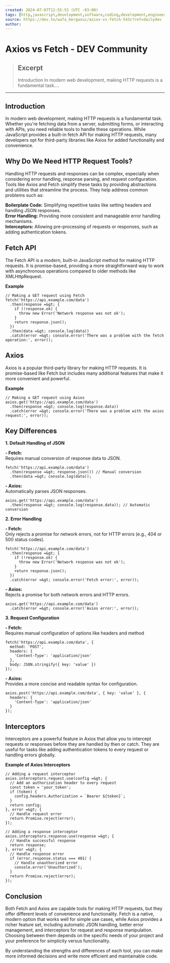 ```yaml
---
created: 2024-07-07T12:55:53 (UTC -03:00)
tags: [http,javascript,development,software,coding,development,engineering,inclusive,community]
source: https://dev.to/wafa_bergaoui/axios-vs-fetch-543c?ref=dailydev
author: 
---
```


# Axios vs Fetch - DEV Community

> ## Excerpt
> Introduction   In modern web development, making HTTP requests is a fundamental task....

---
## [](https://dev.to/wafa_bergaoui/axios-vs-fetch-543c?ref=dailydev#introduction)**Introduction**

In modern web development, making HTTP requests is a fundamental task. Whether you're fetching data from a server, submitting forms, or interacting with APIs, you need reliable tools to handle these operations. While JavaScript provides a built-in fetch API for making HTTP requests, many developers opt for third-party libraries like Axios for added functionality and convenience.

## [](https://dev.to/wafa_bergaoui/axios-vs-fetch-543c?ref=dailydev#why-do-we-need-http-request-tools)**Why Do We Need HTTP Request Tools?**

Handling HTTP requests and responses can be complex, especially when considering error handling, response parsing, and request configuration. Tools like Axios and Fetch simplify these tasks by providing abstractions and utilities that streamline the process. They help address common problems such as:

**Boilerplate Code:** Simplifying repetitive tasks like setting headers and handling JSON responses.  
**Error Handling:** Providing more consistent and manageable error handling mechanisms.  
**Interceptors:** Allowing pre-processing of requests or responses, such as adding authentication tokens.

## [](https://dev.to/wafa_bergaoui/axios-vs-fetch-543c?ref=dailydev#fetch-api)**Fetch API**

The Fetch API is a modern, built-in JavaScript method for making HTTP requests. It is promise-based, providing a more straightforward way to work with asynchronous operations compared to older methods like XMLHttpRequest.

**Example**  

```
// Making a GET request using Fetch
fetch('https://api.example.com/data')
  .then(response =&gt; {
    if (!response.ok) {
      throw new Error('Network response was not ok');
    }
    return response.json();
  })
  .then(data =&gt; console.log(data))
  .catch(error =&gt; console.error('There was a problem with the fetch operation:', error));

```

## [](https://dev.to/wafa_bergaoui/axios-vs-fetch-543c?ref=dailydev#axios)**Axios**

Axios is a popular third-party library for making HTTP requests. It is promise-based like Fetch but includes many additional features that make it more convenient and powerful.

**Example**  

```
// Making a GET request using Axios
axios.get('https://api.example.com/data')
  .then(response =&gt; console.log(response.data))
  .catch(error =&gt; console.error('There was a problem with the axios request:', error));

```

## [](https://dev.to/wafa_bergaoui/axios-vs-fetch-543c?ref=dailydev#key-differences)**Key Differences**

**1\. Default Handling of JSON**

**\- Fetch:**  
Requires manual conversion of response data to JSON.  

```
fetch('https://api.example.com/data')
  .then(response =&gt; response.json()) // Manual conversion
  .then(data =&gt; console.log(data));

```

**\- Axios:**  
Automatically parses JSON responses.  

```
axios.get('https://api.example.com/data')
  .then(response =&gt; console.log(response.data)); // Automatic conversion

```

**2\. Error Handling**

**\- Fetch:**  
Only rejects a promise for network errors, not for HTTP errors (e.g., 404 or 500 status codes).  

```
fetch('https://api.example.com/data')
  .then(response =&gt; {
    if (!response.ok) {
      throw new Error('Network response was not ok');
    }
    return response.json();
  })
  .catch(error =&gt; console.error('Fetch error:', error));

```

**\- Axios:**  
Rejects a promise for both network errors and HTTP errors.  

```
axios.get('https://api.example.com/data')
  .catch(error =&gt; console.error('Axios error:', error));

```

**3\. Request Configuration**

**\- Fetch:**  
Requires manual configuration of options like headers and method  

```
fetch('https://api.example.com/data', {
  method: 'POST',
  headers: {
    'Content-Type': 'application/json'
  },
  body: JSON.stringify({ key: 'value' })
});

```

**\- Axios:**  
Provides a more concise and readable syntax for configuration.  

```
axios.post('https://api.example.com/data', { key: 'value' }, {
  headers: {
    'Content-Type': 'application/json'
  }
});

```

## [](https://dev.to/wafa_bergaoui/axios-vs-fetch-543c?ref=dailydev#interceptors)**Interceptors**

Interceptors are a powerful feature in Axios that allow you to intercept requests or responses before they are handled by then or catch. They are useful for tasks like adding authentication tokens to every request or handling errors globally.

**Example of Axios Interceptors**  

```
// Adding a request interceptor
axios.interceptors.request.use(config =&gt; {
  // Add an authorization header to every request
  const token = 'your_token';
  if (token) {
    config.headers.Authorization = `Bearer ${token}`;
  }
  return config;
}, error =&gt; {
  // Handle request error
  return Promise.reject(error);
});

// Adding a response interceptor
axios.interceptors.response.use(response =&gt; {
  // Handle successful response
  return response;
}, error =&gt; {
  // Handle response error
  if (error.response.status === 401) {
    // Handle unauthorized error
    console.error('Unauthorized');
  }
  return Promise.reject(error);
});

```

## [](https://dev.to/wafa_bergaoui/axios-vs-fetch-543c?ref=dailydev#conclusion)**Conclusion**

Both Fetch and Axios are capable tools for making HTTP requests, but they offer different levels of convenience and functionality. Fetch is a native, modern option that works well for simple use cases, while Axios provides a richer feature set, including automatic JSON handling, better error management, and interceptors for request and response manipulation. Choosing between them depends on the specific needs of your project and your preference for simplicity versus functionality.

By understanding the strengths and differences of each tool, you can make more informed decisions and write more efficient and maintainable code.
